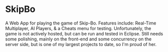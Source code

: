 # SkipBo
A Web App for playing the game of Skip-Bo. Features include: Real-Time Multiplayer, AI Players, &amp; a Cheats menu for testing. Unfortunately, the game is not actively hosted, but can be run and tested in Eclipse. Still needs some polishing, mainly on the front-end and some concurrency on the server side, but is one of my largest projects to date, so I'm proud of her.
